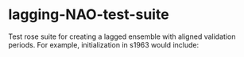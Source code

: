 # lagging-NAO-test-suite
Test rose suite for creating a lagged ensemble with aligned validation periods. For example, initialization in s1963 would include:
